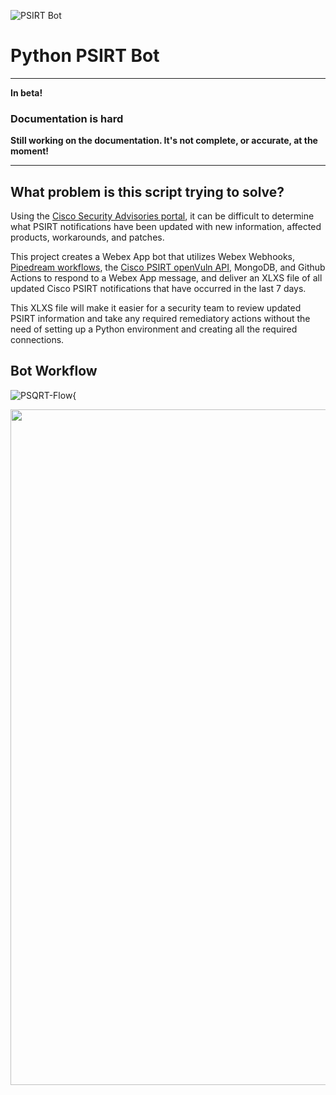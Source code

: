 ![PSIRT Bot](https://user-images.githubusercontent.com/10964629/172955101-76942969-039e-402a-a1c0-e3ed6c71ab38.png)

# Python PSIRT Bot

---

**In beta!**

### Documentation is hard

**Still working on the documentation. It's not complete, or accurate, at the moment!**

---

## What problem is this script trying to solve?

Using the [Cisco Security Advisories portal](https://tools.cisco.com/security/center/publicationListing.x), it can be difficult to determine what PSIRT notifications have been updated with new information, affected products, workarounds, and patches.

This project creates a Webex App bot that utilizes Webex Webhooks, [Pipedream workflows](https://pipedream.com), the [Cisco PSIRT openVuln API](https://developer.cisco.com/docs/psirt/?utm_source=devblog&utm_medium=christophervandermade&utm_campaign=securex-page&utm_term=fy22-q2-0000&utm_content=log4j2andpsirt01-ww), MongoDB, and Github Actions to respond to a Webex App message, and deliver an XLXS file of all updated Cisco PSIRT notifications that have occurred in the last 7 days.

This XLXS file will make it easier for a security team to review updated PSIRT information and take any required remediatory actions without the need of setting up a Python environment and creating all the required connections.

## Bot Workflow

![PSQRT-Flow](https://user-images.githubusercontent.com/10964629/179073560-b026f68b-cfd2-4239-b2de-6a6120941909.JPG){

<p align="center">
  <img width="587" height="1081" src="https://user-images.githubusercontent.com/10964629/179073560-b026f68b-cfd2-4239-b2de-6a6120941909.JPG">
</p>
